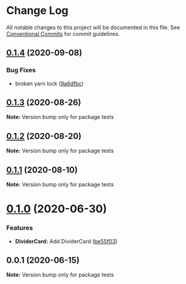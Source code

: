 # Change Log

All notable changes to this project will be documented in this file.
See [Conventional Commits](https://conventionalcommits.org) for commit guidelines.

## [0.1.4](https://bitbucket.orgn.io/od/origin-ui/compare/tests@0.1.3...tests@0.1.4) (2020-09-08)


### Bug Fixes

* broken yarn lock ([9a6dfbc](https://bitbucket.orgn.io/od/origin-ui/commits/9a6dfbc2e7234b15ebba27cbcb44a744262894fa))





## [0.1.3](https://bitbucket.orgn.io/od/origin-ui/compare/tests@0.1.2...tests@0.1.3) (2020-08-26)

**Note:** Version bump only for package tests





## [0.1.2](https://bitbucket.orgn.io/od/origin-ui/compare/tests@0.1.1...tests@0.1.2) (2020-08-20)

**Note:** Version bump only for package tests





## [0.1.1](https://bitbucket.orgn.io/od/origin-ui/compare/tests@0.1.0...tests@0.1.1) (2020-08-10)

**Note:** Version bump only for package tests





# [0.1.0](https://bitbucket.orgn.io/od/origin-ui/compare/tests@0.0.1...tests@0.1.0) (2020-06-30)


### Features

* **DividerCard:** Add DividerCard ([be55f03](https://bitbucket.orgn.io/od/origin-ui/commits/be55f031e64296b13df1f898c1f986b07a9af611))





## 0.0.1 (2020-06-15)

**Note:** Version bump only for package tests
